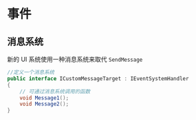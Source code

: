 # 事件

## 消息系统

新的 UI 系统使用一种消息系统来取代 `SendMessage`

```c#
//定义一个消息系统
public interface ICustomMessageTarget : IEventSystemHandler
{
    // 可通过消息系统调用的函数
    void Message1();
    void Message2();
}
```

